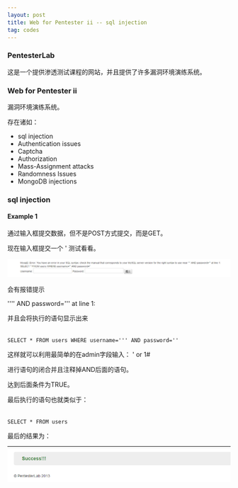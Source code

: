 ```yaml
---
layout: post
title: Web for Pentester ii -- sql injection
tag: codes
---
```


### PentesterLab

这是一个提供渗透测试课程的网站，并且提供了许多漏洞环境演练系统。

### Web for Pentester ii

漏洞环境演练系统。

存在诸如：

- sql injection
- Authentication issues
- Captcha
- Authorization
- Mass-Assignment attacks
- Randomness Issues
- MongoDB injections

### sql injection

#### Example 1

通过输入框提交数据，但不是POST方式提交，而是GET。

现在输入框提交一个 ' 测试看看。

<img src="/images/PentesterLab-Sql1.png" alt="">

会有报错提示

'''' AND password=''' at line 1: 

并且会将执行的语句显示出来

<code>
SELECT * FROM users WHERE username=''' AND password=''
</code>

这样就可以利用最简单的在admin字段输入： ' or 1#

进行语句的闭合并且注释掉AND后面的语句。

达到后面条件为TRUE。

最后执行的语句也就类似于：

<code>
SELECT * FROM users
</code>

最后的结果为：

<img src="/images/PentesterLab-Sql1-1.png" alt="">
